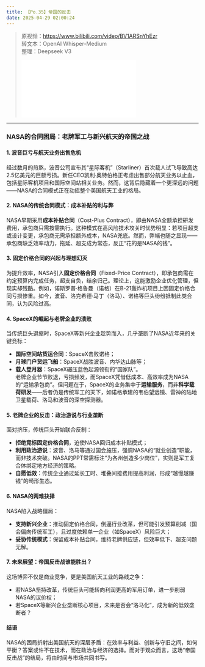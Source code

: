 ```yaml
---
title: 【Po.35】帝国的反击
date: 2025-04-29 02:00:24
---
```


> 原视频：https://www.bilibili.com/video/BV1ARSnYhEzr<br>转文本：OpenAI Whisper-Medium<br>整理：Deepseek V3
>
> <iframe src="//player.bilibili.com/player.html?bvid=BV1ARSnYhEzr&autoplay=0" scrolling="no" border="0" frameborder="no" framespacing="0" allowfullscreen="true"></iframe>

---

### **NASA的合同困局：老牌军工与新兴航天的帝国之战**  

#### **1. 波音巨亏与航天业务出售危机**  
经过数月的煎熬，波音公司宣布其“星际客机”（Starliner）首次载人试飞导致高达2.5亿美元的巨额亏损。新任CEO凯利·奥特伯格正考虑出售部分航天业务以止血，包括星际客机项目和国际空间站相关业务。然而，这背后隐藏着一个更深远的问题——NASA的合同模式正在动摇整个美国航天工业的格局。  

#### **2. NASA的传统合同模式：成本补贴的利与弊**  
NASA早期采用**成本补贴合同**（Cost-Plus Contract），即由NASA全额承担研发费用，承包商只需按需执行。这种模式在高风险技术攻关时优势明显：若项目超支或设计变更，承包商无需承担额外成本，NASA兜底。然而，弊端也随之显现——承包商缺乏效率动力，拖延、超支成为常态，反正“花的是NASA的钱”。  

#### **3. 固定价格合同的兴起与理想幻灭**  
为提升效率，NASA引入**固定价格合同**（Fixed-Price Contract），即承包商需在约定预算内完成任务，超支自负，结余归己。理论上，这能激励企业优化管理，但现实却残酷。例如，诺斯罗普·格鲁曼（诺格）在B-21轰炸机项目上因固定价格合同亏损惨重。如今，波音、洛克希德·马丁（洛马）、诺格等巨头纷纷抵制此类合同，认为风险过高。  

#### **4. SpaceX的崛起与老牌企业的溃败**  
当传统巨头退缩时，SpaceX等新兴企业趁势而入，几乎垄断了NASA近年来的关键竞标：  
- **国际空间站货运合同**：SpaceX击败诺格；  
- **月球门户货运飞船**：SpaceX战胜波音、内华达山脉等；  
- **载人登月器**：SpaceX碾压蓝色起源领衔的“国家队”。  
老牌企业节节败退，亏损频发，而SpaceX凭借低成本、高效率成为NASA的“运输承包商”。但问题在于，SpaceX的业务集中于**运输服务**，而非**科学载荷研发**——后者仍是传统军工的天下，如诺格承建的韦伯望远镜、雷神的陆地卫星载荷、洛马和波音的深空探测器。  

#### **5. 老牌企业的反击：政治游说与行业垄断**  
面对挤压，传统巨头开始联合反制：  
- **拒绝竞标固定价格合同**，迫使NASA回归成本补贴模式；  
- **利用政治游说**：波音、洛马等通过国会施压，强调NASA的“就业创造”职能，而非技术突破。NASA的PPT常需标注“为各州创造多少岗位”，实则是军工复合体绑定地方经济的策略。  
- **自愿低效**：传统企业通过延长工时、堆叠间接费用提高利润，形成“越慢越赚钱”的畸形生态。  

#### **6. NASA的两难抉择**  
NASA陷入战略僵局：  
- **支持新兴企业**：推动固定价格合同，倒逼行业改革，但可能引发预算削减（国会偏向传统军工），且过度依赖单一企业（如SpaceX）风险巨大；  
- **妥协传统模式**：保留成本补贴合同，维持老牌供应链，但效率低下、超支问题无解。  

#### **7. 未来展望：帝国反击战谁能胜出？**  
这场博弈不仅是商业竞争，更是美国航天工业的路线之争：  
- 若NASA坚持改革，传统巨头可能转向利润更高的军用订单，进一步削弱NASA的议价权；  
- 若SpaceX等新兴企业垄断核心项目，未来是否会“洛马化”，成为新的低效垄断者？  

#### **结语**  
NASA的困局折射出美国航天的深层矛盾：在效率与利益、创新与守旧之间，如何平衡？答案或许不在技术，而在政治与经济的选择。而对于观众而言，这场“帝国反击战”的结局，将由时间与市场共同书写。